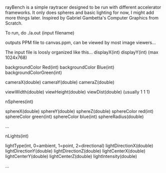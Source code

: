 rayBench is a simple raytracer designed to be run with different accelerator frameworks. It only does spheres
and basic lighting for now, I might add more things later. Inspired by Gabriel Gambetta's Computer Graphics from Scratch.

To run, do ./a.out (input filename)

outputs PPM file to canvas.ppm, can be viewed by most image viewers...

The input file is loosly organized like this...
displayX(int) displayY(int) (max 1024x768)

backgroundColor Red(int) backgroundColor Blue(int) backgroundColorGreen(int)

cameraX(double) cameraY(double) cameraZ(double)

viewWidth(double) viewHeight(double) viewDist(double) (usually 1 1 1)

nSpheres(int)

sphereX(double) sphereY(double) sphereZ(double)
sphereColor red(int) sphereColor green(int) sphereColor blue(int)
sphereRadius(double)

...

nLights(int)

lightType(int, 0=ambient, 1=point, 2=directional)
lightDirectionX(double) lightDirectionY(double) lightDirectionZ(double)
lightCenterX(double) lightCenterY(double) lightCenterZ(double)
lightIntensity(double)

...

